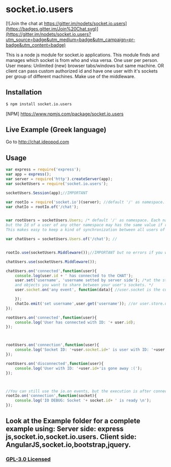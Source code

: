 # socket.io.users

[![Join the chat at https://gitter.im/nodets/socket.io.users](https://badges.gitter.im/Join%20Chat.svg)](https://gitter.im/nodets/socket.io.users?utm_source=badge&utm_medium=badge&utm_campaign=pr-badge&utm_content=badge)

This is a node js module for socket.io applications. This module finds and manages which socket is from who and visa versa.
One user per person. User means: Unlimited (new) browser tabs/windows but same machine. OR client can pass custom authorized id and have one user with it's sockets per group of different machines.
Make use of the middleware.

## Installation

```sh
$ npm install socket.io.users
```
[NPM] https://www.npmjs.com/package/socket.io.users

## Live Example (Greek language)

Go to http://chat.ideopod.com
## Usage

```js
var express = require('express');
var app = express();
var server = require('http').createServer(app);
var socketUsers = require('socket.io.users');

socketUsers.Session(app);//IMPORTANT

var rootIo = require('socket.io')(server); //default '/' as namespace.
var chatIo = rootIo.of('/chat');


var rootUsers = socketUsers.Users; /* default '/' as namespace. Each namespace has IT's OWN users object list,
but the Id of a user of any other namespace may has the same value if request comes from the same client-machine-user.
This makes easy to keep a kind of synchronization between all users of all different namespaces. */

var chatUsers = socketUsers.Users.of('/chat'); //


rootIo.use(socketUsers.Middleware());//IMPORTANT but no errors if you want to skip it for a io.of(namespace) that you don't want the socket.io.users' support.

chatUsers.use(socketUsers.Middleware());

chatUsers.on('connected',function(user){
    console.log(user.id + ' has connected to the CHAT');
    user.set('username', 'username setted by server side'); /*at the store property you can store any type of properties
    and objects you want to share between your user's sockets. */
    user.socket.on('any event', function(data){ //user.socket is the current socket, to get all connected sockets from this user, use: user.sockets

    });
    chatIo.emit('set username',user.get('username')); //or user.store.username
});

rootUsers.on('connected',function(user){
    console.log('User has connected with ID: '+ user.id);
});



rootUsers.on('connection',function(user){
    console.log('Socket ID: '+user.socket.id+' is user with ID: '+user.id);
});

rootUsers.on('disconnected',function(user){
    console.log('User with ID: '+user.id+'is gone away :(');
});



//You can still use the io.on events, but the execution is after connected and connection of the 'users' and 'chatUsers', no matter the order.
rootIo.on('connection',function(socket){
    console.log('IO DEBUG: Socket '+ socket.id+ ' is ready \n');
});


```

## Look at the Example folder for a complete example using: Server side: express js,socket.io,socket.io.users. Client side: AngularJS,socket.io,bootstrap,jquery.


### [GPL-3.0 Licensed](LICENSE)

[downloads-url]: https://www.npmjs.com/package/socket.io.users
